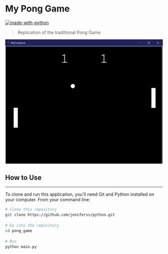 # My Pong Game
[![made-with-python](https://img.shields.io/badge/Made%20with-Python-1f425f.svg)](https://www.python.org/)
> Replication of the traditional Pong Game

![img.png](img.png)

## How to Use

---
To clone and run this application, you'll need Git and Python installed on your computer. From your command line:

```sh
# Clone this repository
git clone https://github.com/jeniferss/python.git

# Go into the repository
cd pong_game

# Run
python main.py
```





